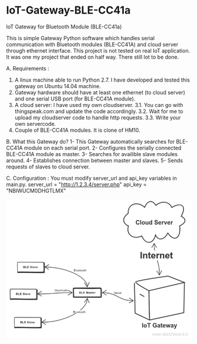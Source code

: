 # IoT-Gateway-BLE-CC41a
IoT Gateway for Bluetooth Module (BLE-CC41a)

This is simple Gateway Python software which handles serial communication with Bluetooth modules (BLE-CC41A) and cloud server through ethernet interface. This project is not tested on real IoT application. It was one my project that ended on half way.  There still lot to be done. 

A. Requirements :
1. A linux machine able to run Python 2.7. I have developed and tested this gateway on Ubuntu 14.04 machine. 
2. Gateway hardware should have at least one ethernet (to cloud server) and one serial USB port (for BLE-CC41A module).
3. A cloud server: I have used my own cloudserver. 
  3.1. You can go with thingspeak.com and update the code accordingly. 
  3.2. Wait for me to upload my cloudserver code to handle http requests.
  3.3. Write your own servercode.
4. Couple of BLE-CC41A modules. It is clone of HM10. 

B. What this Gateway do?
1- This Gateway automatically searches for BLE-CC41A module on each serial port.
2- Configures the serially connected BLE-CC41A module as master.
3- Searches for availible slave modules around.
4- Establishes connection between master and slaves.
5- Sends requests of slaves to cloud server.

C. Configuration : 
You must modify server_url and api_key variables in main.py.
server_url = "http://1.2.3.4/server.php" 
api_key = "NBIWUCM0DHGTLMX"

![alt tag](https://github.com/kerematam/IoT-Gateway-BLE-CC41a/blob/master/iot-gateway-bluetooth.png)

